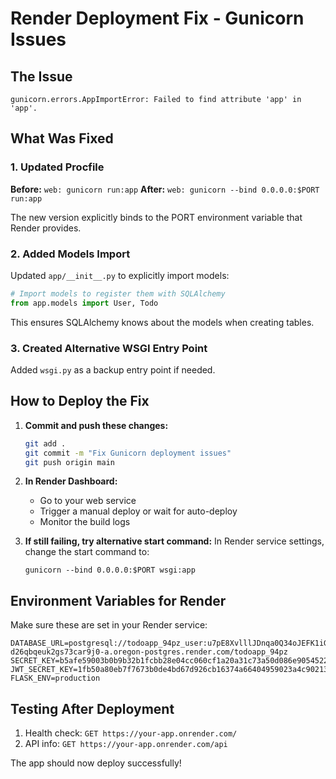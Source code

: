 # Render Deployment Fix - Gunicorn Issues

## The Issue
```
gunicorn.errors.AppImportError: Failed to find attribute 'app' in 'app'.
```

## What Was Fixed

### 1. Updated Procfile
**Before:** `web: gunicorn run:app`
**After:** `web: gunicorn --bind 0.0.0.0:$PORT run:app`

The new version explicitly binds to the PORT environment variable that Render provides.

### 2. Added Models Import
Updated `app/__init__.py` to explicitly import models:
```python
# Import models to register them with SQLAlchemy
from app.models import User, Todo
```

This ensures SQLAlchemy knows about the models when creating tables.

### 3. Created Alternative WSGI Entry Point
Added `wsgi.py` as a backup entry point if needed.

## How to Deploy the Fix

1. **Commit and push these changes:**
   ```bash
   git add .
   git commit -m "Fix Gunicorn deployment issues"
   git push origin main
   ```

2. **In Render Dashboard:**
   - Go to your web service
   - Trigger a manual deploy or wait for auto-deploy
   - Monitor the build logs

3. **If still failing, try alternative start command:**
   In Render service settings, change the start command to:
   ```
   gunicorn --bind 0.0.0.0:$PORT wsgi:app
   ```

## Environment Variables for Render

Make sure these are set in your Render service:
```
DATABASE_URL=postgresql://todoapp_94pz_user:u7pE8XvlllJDnqa0Q34oJEFK1iGj5pB2@dpg-d26qbqeuk2gs73car9j0-a.oregon-postgres.render.com/todoapp_94pz
SECRET_KEY=b5afe59003b0b9b32b1fcbb28e04cc060cf1a20a31c73a50d086e9054522cee2
JWT_SECRET_KEY=1fb50a80eb7f7673b0de4bd67d926cb16374a66404959023a4c902134eb58820
FLASK_ENV=production
```

## Testing After Deployment

1. Health check: `GET https://your-app.onrender.com/`
2. API info: `GET https://your-app.onrender.com/api`

The app should now deploy successfully!
